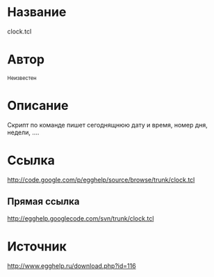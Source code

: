 # Название #
clock.tcl


# Автор #
<sup>Неизвестен</sup>


# Описание #
Скрипт по команде пишет сегоднящнюю дату и время, номер дня, недели, ....


# Ссылка #
http://code.google.com/p/egghelp/source/browse/trunk/clock.tcl

## Прямая ссылка ##
http://egghelp.googlecode.com/svn/trunk/clock.tcl


# Источник #
http://www.egghelp.ru/download.php?id=116

